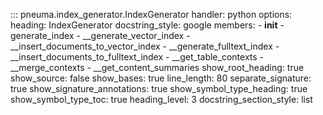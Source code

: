 ::: pneuma.index_generator.IndexGenerator
    handler: python
    options:
      heading: IndexGenerator
      docstring_style: google
      members:
        - __init__
        - generate_index
        - __generate_vector_index
        - __insert_documents_to_vector_index
        - __generate_fulltext_index
        - __insert_documents_to_fulltext_index
        - __get_table_contexts
        - __merge_contexts
        - __get_content_summaries
      show_root_heading: true
      show_source: false
      show_bases: true
      line_length: 80
      separate_signature: true
      show_signature_annotations: true
      show_symbol_type_heading: true
      show_symbol_type_toc: true
      heading_level: 3
      docstring_section_style: list
